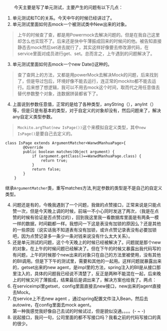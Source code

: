 　　今天主要是写了单元测试，主要产生的问题有以下几点：　　
1. 单元测试和TC的关系。今天中午的时候已经讲过了。  
1. 单元测试里面如何去mock一个被测试类中New出来的对象。  
>上午的时候查了查，都是用Powermock去解决问题的。但是在我自己这里却怎么也实现不了。后来还是快中午薄振成回来的时候问的他。被告知直接静态去mock然后set进去就行了，其实这样好像要去修改源代码，在service里面对成员进行get、set。总而言之，上午遇到的问题解决了。  

3. 单元测试里面如何去mock一个new Date()这种的。  
> 查了查网上的方法，又都是用powerMock去解决Mock的问题，后来找到了，但是导过包后，环境好像不能去运行，连正常的mockito都不能去运行。后来想了想逻辑，我可以不用去mock这个时间，取而代之用任意值去替代参数整个对象，连数据拼装都省下了。  

4. 上面说到参数任意值，正常的是给了各种类型，anyString（），anyInt（）等，但是只是有基本的类型，对于自定义的对象却没有，然后问题来了，解决any自定义类型参数。  
> `Mockito.argThat(new IsPage())`这个来模拟自定义类型，其中`new IsPage()`是要自己去定义的。  
```
class IsPage extends ArgumentMatcher<WanwdManhuaPage>{
		@Override
		public boolean matches(Object argument) {
			if (argument.getClass()==WanwdManhuaPage.class) {
				return true;
			}
			return false;
		}
	}
```  
继承`ArgumentMatcher`类，重写matches方法,判定参数的类型是不是自己的自定义类型。  

4. 问题还是有的，今晚我遇到了一个问题，我做的点赞接口，正常来说是只能点赞一次，但是今天晚上调的时候，前端一不小心同时发送了两次，（我是在点赞的时候有验证是否点赞过的），回到我这里我一看数据库里面是有两条一模一样的数据，时间戳都一样。我想问一下这是表没有加锁的原因么？还是其他的一些原因（说实话我不知道表有没有加锁，或许点赞记录表没有必要加锁吧，因为点赞记录多一条少一条对钱来说没有什么太大关系）。
6. 还是单元测试的问题，这个今天晚上的时候已经被解决了。问题就是那个new的对象，在上午的时候问题已经解决了。但在下午的时候又暴露出我代码写的有问题，上午的时候那个new出来的对象只在自己的方法里被使用，没有其他的Bll调用。但是下下午的测试里，需要和其他的一起用。这样问题就暴露出来的，getset出来的new agent，是impl里的方法，spring注入的Bll是从接口那里注入的，具体的问题我已经说不清楚了，反正是两种不能混在一起，后来晚上的时候又问了薄振成，结果最后是调出来了，解决方案也给我了。两点：  
  1. 在serviceimpl里getset，config里面直接去new接口，new出来的agent直接去Mock。
  2. 在service上不去new agent ，通过spring配置文件注入Bean，然后去autowire，在config里面去mock agent。   
第一种我感觉我好像自己去试的时候试过，但是貌似没通。。。。(- ~ -)  
7. 说起接口，我问一句，公司里面的都不写接口吗？我看之前的代码写接口的真的很少。
